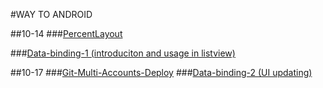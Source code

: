 #WAY TO ANDROID

##10-14
###[PercentLayout](percent-layout.md)

###[Data-binding-1 (introduciton and usage in listview)](data-binding-1.md)

##10-17
###[Git-Multi-Accounts-Deploy](git-multi-accounts-deploy.md)
###[Data-binding-2 (UI updating)](data-binding-2.md)